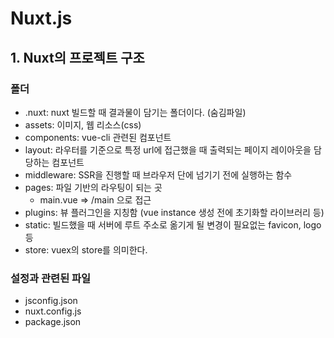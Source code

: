# Nuxt.js

## 1. Nuxt의 프로젝트 구조

### 폴더

-   .nuxt: nuxt 빌드할 때 결과물이 담기는 폴더이다. (숨김파일)
-   assets: 이미지, 웹 리소스(css)
-   components: vue-cli 관련된 컴포넌트
-   layout: 라우터를 기준으로 특정 url에 접근했을 때 출력되는 페이지 레이아웃을 담당하는 컴포넌트
-   middleware: SSR을 진행할 때 브라우저 단에 넘기기 전에 실행하는 함수
-   pages: 파일 기반의 라우팅이 되는 곳
    -   main.vue => /main 으로 접근
-   plugins: 뷰 플러그인을 지칭함 (vue instance 생성 전에 초기화할 라이브러리 등)
-   static: 빌드했을 때 서버에 루트 주소로 옮기게 될 변경이 필요없는 favicon, logo 등
-   store: vuex의 store를 의미한다.

### 설정과 관련된 파일

-   jsconfig.json
-   nuxt.config.js
-   package.json
